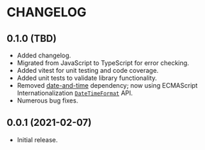 # CHANGELOG

## 0.1.0 (TBD)

- Added changelog.
- Migrated from JavaScript to TypeScript for error checking.
- Added vitest for unit testing and code coverage.
- Added unit tests to validate library functionality.
- Removed [date-and-time](https://www.npmjs.com/package/date-and-time) dependency; now using ECMAScript Internationalization [`DateTimeFormat`](https://developer.mozilla.org/en-US/docs/Web/JavaScript/Reference/Global_Objects/Intl/DateTimeFormat) API.
- Numerous bug fixes.

## 0.0.1 (2021-02-07)

- Initial release.
